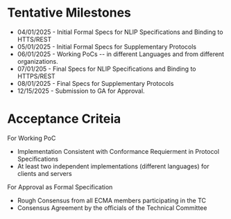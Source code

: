 # Tentative Milestones 

* 04/01/2025 - Initial Formal Specs for NLIP Specifications and Binding to HTTS/REST
* 05/01/2025 - Initial Formal Specs for Supplementary Protocols
* 06/01/2025 - Working PoCs -- in different Languages and from different organizations.
* 07/01/205 - Final Specs for NLIP Specifications and Binding to HTTPS/REST
* 08/01/2025 - Final Specs for Supplementary Protocols 
* 12/15/2025 - Submission to GA for Approval.

# Acceptance Criteia 
For Working PoC
* Implementation Consistent with Conformance Requierment in Protocol Specifications
* At least two independent implementations (different languages) for clients and servers

For Approval as Formal Specification 
* Rough Consensus from all ECMA members participating in the TC 
* Consensus Agreement by the officials of the Technical Committee 
